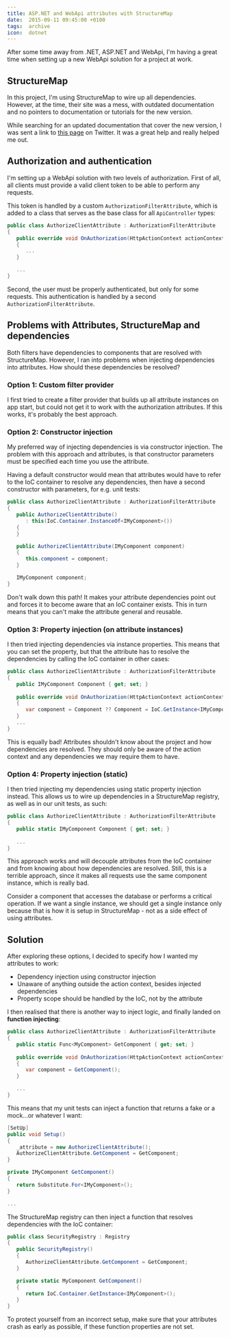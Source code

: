 ```yaml
---
title: ASP.NET and WebApi attributes with StructureMap
date:  2015-09-11 09:45:00 +0100
tags:  archive
icon:  dotnet
---
```


After some time away from .NET, ASP.NET and WebApi, I'm having a great time when
setting up a new WebApi solution for a project at work.


## StructureMap

In this project, I'm using StructureMap to wire up all dependencies. However, at
the time, their site was a mess, with outdated documentation and no pointers to
documentation or tutorials for the new version.

While searching for an updated documentation that cover the new version, I was
sent a link to [this page](http://structuremap.github.io) on Twitter. It was a
great help and really helped me out.


## Authorization and authentication

I'm setting up a WebApi solution with two levels of authorization. First of all,
all clients must provide a valid client token to be able to perform any requests.

This token is handled by a custom `AuthorizationFilterAttribute`, which is added 
to a class that serves as the base class for all `ApiController` types:

```csharp
public class AuthorizeClientAttribute : AuthorizationFilterAttribute
{
   public override void OnAuthorization(HttpActionContext actionContext)
   {
      ...
   }

   ...
}
```

Second, the user must be properly authenticated, but only for some requests. This
authentication is handled by a second `AuthorizationFilterAttribute`.


## Problems with Attributes, StructureMap and dependencies

Both filters have dependencies to components that are resolved with StructureMap.
However, I ran into problems when injecting dependencies into attributes. How 
should these dependencies be resolved?

### Option 1: Custom filter provider

I first tried to create a filter provider that builds up all attribute instances
on app start, but could not get it to work with the authorization attributes. If
this works, it's probably the best approach.

### Option 2: Constructor injection

My preferred way of injecting dependencies is via constructor injection. The problem
with this approach and attributes, is that constructor parameters must be specified
each time you use the attribute.

Having a default constructor would mean that attributes would have to refer to the
IoC container to resolve any dependencies, then have a second constructor with 
parameters, for e.g. unit tests:

```csharp
public class AuthorizeClientAttribute : AuthorizationFilterAttribute
{
   public AuthorizeClientAttribute()
      : this(IoC.Container.InstanceOf<IMyComponent>())
   {
   }

   public AuthorizeClientAttribute(IMyComponent component)
   {
      this.component = component;
   }

   IMyComponent component;
}
```

Don't walk down this path! It makes your attribute dependencies point out and
forces it to become aware that an IoC container exists. This in turn means that
you can't make the attribute general and reusable.

### Option 3: Property injection (on attribute instances)

I then tried injecting dependencies via instance properties. This means that
you can set the property, but that the attribute has to resolve the dependencies
by calling the IoC container in other cases:

```csharp
public class AuthorizeClientAttribute : AuthorizationFilterAttribute
{
   public IMyComponent Component { get; set; }
   
   public override void OnAuthorization(HttpActionContext actionContext)
   {
      var component = Component ?? Component = IoC.GetInstance<IMyComponent>();
   }
   ...
}
```

This is equally bad! Attributes shouldn't know about the project and how
dependencies are resolved. They should only be aware of the action context and
any dependencies we may require them to have.

### Option 4: Property injection (static)

I then tried injecting my dependencies using static property injection instead.
This allows us to wire up dependencies in a StructureMap registry, as well as in
our unit tests, as such:


```csharp
public class AuthorizeClientAttribute : AuthorizationFilterAttribute
{
   public static IMyComponent Component { get; set; }
   
   ...
}
```

This approach works and will decouple attributes from the IoC container and from
knowing about how dependencies are resolved. Still, this is a terrible approach,
since it makes all requests use the same component instance, which is really bad.

Consider a component that accesses the database or performs a critical operation.
If we want a single instance, we should get a single instance only because that
is how it is setup in StructureMap - not as a side effect of using attributes.


## Solution

After exploring these options, I decided to specify how I wanted my attributes to 
work:

* Dependency injection using constructor injection
* Unaware of anything outside the action context, besides injected dependencies
* Property scope should be handled by the IoC, not by the attribute

I then realised that there is another way to inject logic, and finally landed on
**function injecting**:

```csharp
public class AuthorizeClientAttribute : AuthorizationFilterAttribute
{
   public static Func<MyComponent> GetComponent { get; set; }
   
   public override void OnAuthorization(HttpActionContext actionContext)
   {
      var component = GetComponent();
   }

   ...
}
```

This means that my unit tests can inject a function that returns a fake or a 
mock...or whatever I want:

```csharp
[SetUp]
public void Setup() 
{
   _attribute = new AuthorizeClientAttribute();
   AuthorizeClientAttribute.GetComponent = GetComponent;
}

private IMyComponent GetComponent()
{
   return Substitute.For<IMyComponent>();
}

...
```

The StructureMap registry can then inject a function that resolves
dependencies with the IoC container:

```csharp
public class SecurityRegistry : Registry
{
   public SecurityRegistry() 
   {
      AuthorizeClientAttribute.GetComponent = GetComponent;
   }

   private static MyComponent GetComponent()
   {
      return IoC.Container.GetInstance<IMyComponent>();
   }
}
```

To protect yourself from an incorrect setup, make sure that your attributes crash
as early as possible, if these function properties are not set.